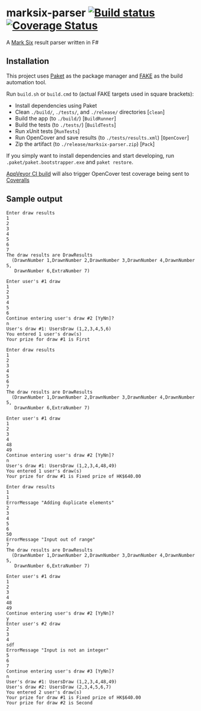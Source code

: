 # marksix-parser [![Build status](https://ci.appveyor.com/api/projects/status/t0965lig3ndxg21i?svg=true)](https://ci.appveyor.com/project/rexcfnghk/marksix-parser) [![Coverage Status](https://coveralls.io/repos/github/rexcfnghk/marksix-parser/badge.svg?branch=master)](https://coveralls.io/github/rexcfnghk/marksix-parser?branch=master)

A [Mark Six](http://bet.hkjc.com/marksix/?lang=en) result parser written in F#

Installation
---
This project uses [Paket](https://fsprojects.github.io/Paket/) as the package manager and [FAKE](http://fsharp.github.io/FAKE/) as the build automation tool.

Run `build.sh` or `build.cmd` to (actual FAKE targets used in square brackets):
  - Install dependencies using Paket
  - Clean `./build/`, `./tests/`, and `./release/` directories [`clean`]
  - Build the app (to `./build/`) [`BuildRunner`]
  - Build the tests (to `./tests/`) [`BuildTests`]
  - Run xUnit tests [`RunTests`]
  - Run OpenCover and save results (to `./tests/results.xml`) [`OpenCover`]
  - Zip the artifact (to `./release/marksix-parser.zip`) [`Pack`]
  
If you simply want to install dependencies and start developing, run `.paket/paket.bootstrapper.exe` and `paket restore`.

[AppVeyor CI build](https://ci.appveyor.com/project/rexcfnghk/marksix-parser) will also trigger OpenCover test coverage being sent to [Coveralls](https://coveralls.io/github/rexcfnghk/marksix-parser)

Sample output
---
```
Enter draw results
1
2
3
4
5
6
7
The draw results are DrawResults
  (DrawnNumber 1,DrawnNumber 2,DrawnNumber 3,DrawnNumber 4,DrawnNumber 5,
   DrawnNumber 6,ExtraNumber 7)
   
Enter user's #1 draw
1
2
3
4
5
6
Continue entering user's draw #2 [YyNn]?
n
User's draw #1: UsersDraw (1,2,3,4,5,6)
You entered 1 user's draw(s)
Your prize for draw #1 is First
```

```
Enter draw results
1
2
3
4
5
6
7
The draw results are DrawResults
  (DrawnNumber 1,DrawnNumber 2,DrawnNumber 3,DrawnNumber 4,DrawnNumber 5,
   DrawnNumber 6,ExtraNumber 7)
   
Enter user's #1 draw
1
2
3
4
48
49
Continue entering user's draw #2 [YyNn]?
n
User's draw #1: UsersDraw (1,2,3,4,48,49)
You entered 1 user's draw(s)
Your prize for draw #1 is Fixed prize of HK$640.00
```

```
Enter draw results
1
1
ErrorMessage "Adding duplicate elements"
2
3
4
5
6
50
ErrorMessage "Input out of range"
7
The draw results are DrawResults
  (DrawnNumber 1,DrawnNumber 2,DrawnNumber 3,DrawnNumber 4,DrawnNumber 5,
   DrawnNumber 6,ExtraNumber 7)
   
Enter user's #1 draw
1
2
3
4
48
49
Continue entering user's draw #2 [YyNn]?
y
Enter user's #2 draw
2
3
4
sdf
ErrorMessage "Input is not an integer"
5
6
7
Continue entering user's draw #3 [YyNn]?
n
User's draw #1: UsersDraw (1,2,3,4,48,49)
User's draw #2: UsersDraw (2,3,4,5,6,7)
You entered 2 user's draw(s)
Your prize for draw #1 is Fixed prize of HK$640.00
Your prize for draw #2 is Second
```
